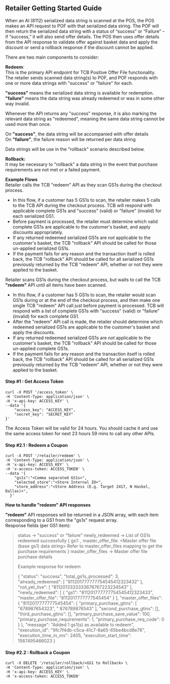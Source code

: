 ## Retailer Getting Started Guide

When an AI (8112) serialized data string is scanned at the POS, the POS makes an API request to POF with that serialized data string. The POF will then return the serialized data string with a status of “success” or “Failure” – if “success,” it will also send offer details. The POS then uses offer details from the API response to validate offer against basket data and apply the discount or send a rollback response if the discount cannot be applied.  
  
There are two main components to consider:  
  
**Redeem**:  
This is the primary API endpoint for TCB Positive Offer File functionality. The retailer sends scanned data string(s) to POF, and POF responds with one or more data strings with "success" or "failure" for each.  
  
**"success"** means the serialized data string is available for redemption.  
**"failure"** means the data string was already redeemed or was in some other way invalid.  
  
Whenever the API returns any "success" response, it is also marking the relevant data string as "redeemed", meaning the same data string cannot be used more than once.  
  
On **"success"**, the data string will be accompanied with offer details  
On **"failure"**, the failure reason will be returned per data string  
  
Data strings will be use in the "rollback" scenario described below.  
  
**Rollback:**  
It may be necessary to "rollback" a data string in the event that purchase requirements are not met or a failed payment.  
  
**Example Flows**  
Retailer calls the TCB "redeem" API as they scan GS1s during the checkout process.

-   In this flow, if a customer has 5 GS1s to scan, the retailer makes 5 calls to the TCB API during the checkout process. TCB will respond with applicable complete GS1s and "success" (valid) or "failure" (invalid) for each serialized GS1.
-   Before payment is processed, the retailer must determine which valid complete GS1s are applicable to the customer's basket, and apply discounts appropriately.
-   If any returned redeemed serialized GS1s are *not* applicable to the customer's basket, the TCB "rollback" API should be called for those un-applied serialized GS1s.
-   If the payment fails for any reason and the transaction itself is rolled back, the TCB "rollback" API should be called for all serialized GS1s previously returned by the TCB "redeem" API, whether or not they were applied to the basket.

Retailer scans GS1s during the checkout process, but waits to call the TCB **"redeem"** API until all items have been scanned.  

-   In this flow, if a customer has 5 GS1s to scan, the retailer would scan GS1s during or at the end of the checkout process, and then make one single TCB "redeem" API call just before payment is processed. TCB will respond with a list of complete GS1s with "success" (valid) or "failure" (invalid) for each complete GS1.
-   After the "redeem" API call is made, the retailer should determine which redeemed serialized GS1s are applicable to the customer's basket and apply the discounts.
-   If any returned redeemed serialized GS1s are *not* applicable to the customer's basket, the TCB "rollback" API should be called for those un-applied complete GS1s.
-   If the payment fails for any reason and the transaction itself is rolled back, the TCB "rollback" API should be called for all serialized GS1s previously returned by the TCB "redeem" API, whether or not they were applied to the basket.

#### Step #1 : Get Access Token

    curl -X POST '/access_token' \
    -H 'Content-Type: application/json' \
    -H 'x-api-key: ACCESS_KEY' \
    --data '{ 
        "access_key": "ACCESS_KEY", 
        "secret_key": "SECRET_KEY" 
    }'

The Access Token will be valid for 24 hours. You should cache it and use the same access token for next 23 hours 59 mins to call any other APIs.

####   Step #2.1 : Redeem a Coupon

    curl -X POST '/retailer/redeem' \
    -H 'Content-Type: application/json' \
    -H 'x-api-key: ACCESS_KEY' \
    -H 'x-access-token: ACCESS_TOKEN' \
    --data '{
        "gs1s":"<Comma separated GS1s>",
        "selected_store":"<Store Internal ID>",
        "store_address":"<Store Address (E.g. Target 2417, N Haskel, Dallas)>",
      }'
        

**How to handle "redeem" API responses**  
  
**"redeem"** API responses will be returned in a JSON array, with each item corresponding to a GS1 from the "gs1s" request array.  
Response fields (per GS1 item):

  

> status -> "success" or "failure"   newly_redeemed -> List of GS1s
> redeemed successfully
>           {
>             gs1: <GS1 redeemed>,
>             master_offer_file: <Master offer file (base gs1) data string> Refer to master_offer_files mapping to get the purchase
> requirements
>           }   master_offer_files -> Master offer file purchase details
> 
> 
> Example response for redeem
> 
> {   "status": "success",   "total_gs1s_processed": 3,  
> "already_redeemed": [
>       "811201777777754545412323432"   ],   "not_yet_live": [
>       "8112013333333676767223234543"   ],   "newly_redeemed": [
>       {
>           "gs1": "811201777777754545412323433",
>           "master_offer_file": "8112017777777545454"
>       }   ],   "master_offer_files": {
>       "8112017777777545454": {
>           "primary_purchase_gtins": [
>               "678987654323",
>               " 876789876543"
>           ],
>           "second_purchase_gtins": [],
>           "third_purchase_gtins": [],
>           "primary_purchase_save_value": 100,
>           "primary_purchase_requirements": 1,
>           "primary_purchase_req_code": 0
>       }   },   "message": "Added 1 gs1(s) as available to redeem",   "execution_id": "9fc7f4db-c5ca-41c7-8a65-65be4bcd8e76",  
> "execution_time_in_ms": 2405,   "execution_start_time": 1587495466023
> }

        

####   Step #2.2 : Rollback a Coupon

    curl -X DELETE '/retailer/rollback/<GS1 to Rollback> \
    -H 'Content-Type: application/json' \
    -H 'x-api-key: ACCESS_KEY' \
    -H 'x-access-token: ACCESS_TOKEN'

<!--stackedit_data:
eyJoaXN0b3J5IjpbLTEyODQxMzU1NzUsMTMyOTkzMTI1MiwtOD
M4MDk0MTMzLC0xMzI3MDg2NTMwLC0xNTAwMjMyMTM1LDkxNjIy
NjA5NCwtMTc2OTUzNjE0NiwtMTYwMzE0ODA1MywtOTkxMTI2ND
M5LDIwMzE5OTY5ODMsLTUyODk2NTQ0OSwtNzE3MjYwMjc4LDEx
NjAxMzE5MzYsMTUxNjY0NjQ3Nyw0MDk4NDA4ODQsLTkyMjQzND
U5Nl19
-->
